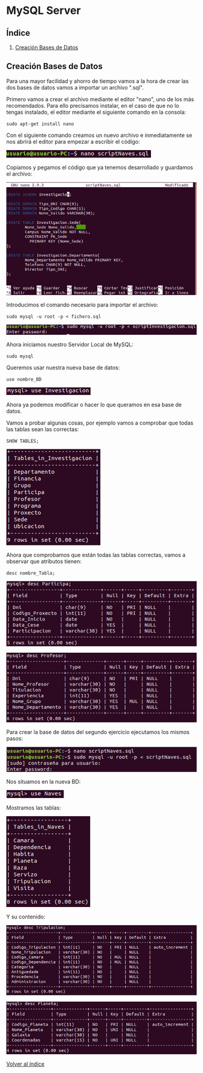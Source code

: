 # MySQL Server

## Índice<a name="indice"></a>
 1. [Creación Bases de Datos](#bd)

##  Creación Bases de Datos<a name="bd"></a>
Para una mayor facilidad y ahorro de tiempo vamos a la hora de crear las dos bases de datos vamos a importar un archivo ".sql".

Primero vamos a crear el archivo mediante el editor "nano", uno de los más recomendados. Para ello precisamos instalar, en el caso de que no lo tengas instalado, el editor mediante el siguiente comando en la consola:

    sudo apt-get install nano

Con el siguiente comando creamos un nuevo archivo e inmediatamente se nos abrirá el editor para empezar a escribir el código:

![imagen](https://raw.githubusercontent.com/Fonsi13/Sublenguajes-SQL/master/MySQL%20Server/comandoNano.PNG)

Copiamos y pegamos el código que ya tenemos desarrollado y guardamos el archivo:

![imagen](https://raw.githubusercontent.com/Fonsi13/Sublenguajes-SQL/master/MySQL%20Server/scriptNano.PNG)

Introducimos el comando necesario para importar el archivo:

    sudo mysql -u root -p < fichero.sql

![imagen](https://raw.githubusercontent.com/Fonsi13/Sublenguajes-SQL/master/MySQL%20Server/comandoBD.PNG)

Ahora iniciamos nuestro Servidor Local de MySQL:

    sudo mysql
  
Queremos usar nuestra nueva base de datos:

    use nombre_BD

![imagen](https://raw.githubusercontent.com/Fonsi13/Sublenguajes-SQL/master/MySQL%20Server/comandoUse.PNG)

Ahora ya podemos modificar o hacer lo que queramos en esa base de datos.

Vamos a probar algunas cosas, por ejemplo vamos a comprobar que todas las tablas sean las correctas:

    SHOW TABLES;

![imagen](https://raw.githubusercontent.com/Fonsi13/Sublenguajes-SQL/master/MySQL%20Server/comandoTablaIn.PNG)

Ahora que comprobamos que están todas las tablas correctas, vamos a observar que atributos tienen:

    desc nombre_Tabla;

![imagen](https://raw.githubusercontent.com/Fonsi13/Sublenguajes-SQL/master/MySQL%20Server/tablaIn1.PNG)

![imagen](https://raw.githubusercontent.com/Fonsi13/Sublenguajes-SQL/master/MySQL%20Server/comandoIn2.PNG)

Para crear la base de datos del segundo ejercicio ejecutamos los mismos pasos:

![imagen](https://raw.githubusercontent.com/Fonsi13/Sublenguajes-SQL/master/MySQL%20Server/comandosNaves.PNG)

Nos situamos en la nueva BD:

![imagen](https://raw.githubusercontent.com/Fonsi13/Sublenguajes-SQL/master/MySQL%20Server/UseNaves.PNG)

Mostramos las tablas:

![imagen](https://raw.githubusercontent.com/Fonsi13/Sublenguajes-SQL/master/MySQL%20Server/tablasNaves.PNG)

Y su contenido:

![imagen](https://raw.githubusercontent.com/Fonsi13/Sublenguajes-SQL/master/MySQL%20Server/NavesTabla1.PNG)

![imagen](https://raw.githubusercontent.com/Fonsi13/Sublenguajes-SQL/master/MySQL%20Server/NavesTabla2.PNG)

[Volver al índice](#indice)
